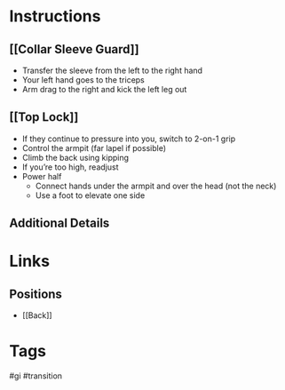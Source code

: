 # Instructions

## [[Collar Sleeve Guard]]
- Transfer the sleeve from the left to the right hand
- Your left hand goes to the triceps
- Arm drag to the right and kick the left leg out
## [[Top Lock]]
- If they continue to pressure into you, switch to 2-on-1 grip
- Control the armpit (far lapel if possible)
- Climb the back using kipping
- If you’re too high, readjust
- Power half
	- Connect hands under the armpit and over the head (not the neck)
	- Use a foot to elevate one side
## Additional Details
# Links
## Positions
- [[Back]]
# Tags
#gi #transition 